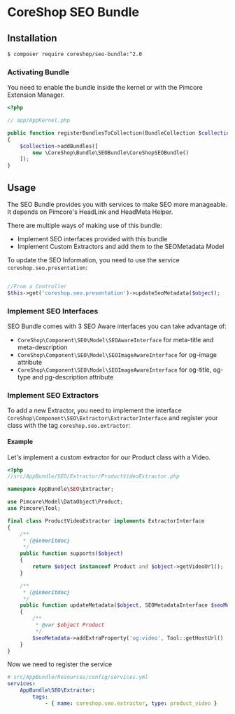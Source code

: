 # CoreShop SEO Bundle

## Installation
```bash
$ composer require coreshop/seo-bundle:^2.0
```

### Activating Bundle
You need to enable the bundle inside the kernel or with the Pimcore Extension Manager.

```php
<?php

// app/AppKernel.php

public function registerBundlesToCollection(BundleCollection $collection)
{
    $collection->addBundles([
        new \CoreShop\Bundle\SEOBundle\CoreShopSEOBundle()
    ]);
}
```

## Usage

The SEO Bundle provides you with services to make SEO more manageable. It depends on Pimcore's HeadLink and HeadMeta Helper.

There are multiple ways of making use of this bundle:

 - Implement SEO interfaces provided with this bundle
 - Implement Custom Extractors and add them to the SEOMetadata Model

To update the SEO Information, you need to use the service ```coreshop.seo.presentation```:

```php

//From a Controller
$this->get('coreshop.seo.presentation')->updateSeoMetadata($object);
```

### Implement SEO Interfaces
SEO Bundle comes with 3 SEO Aware interfaces you can take advantage of:

 - `CoreShop\Component\SEO\Model\SEOAwareInterface` for meta-title and meta-description
 - `CoreShop\Component\SEO\Model\SEOImageAwareInterface` for og-image attribute
 - `CoreShop\Component\SEO\Model\SEOImageAwareInterface` for og-title, og-type and pg-description attribute

### Implement SEO Extractors
To add a new Extractor, you need to implement the interface ```CoreShop\Component\SEO\Extractor\ExtractorInterface``` and register your class with the tag ```coreshop.seo.extractor```:

#### Example
Let's implement a custom extractor for our Product class with a Video.


```php
<?php
//src/AppBundle/SEO/Extractor/ProductVideoExtractor.php

namespace AppBundle\SEO\Extractor;

use Pimcore\Model\DataObject\Product;
use Pimcore\Tool;

final class ProductVideoExtractor implements ExtractorInterface
{
    /**
     * {@inheritdoc}
     */
    public function supports($object)
    {
        return $object instanceof Product and $object->getVideoUrl();
    }

    /**
     * {@inheritdoc}
     */
    public function updateMetadata($object, SEOMetadataInterface $seoMetadata)
    {
        /**
         * @var $object Product
         */
        $seoMetadata->addExtraProperty('og:video', Tool::getHostUrl() . $object->getVideoUrl());
    }
}
```

Now we need to register the service

```yml
# src/AppBundle/Resources/config/services.yml
services:
    AppBundle\SEO\Extractor:
        tags:
            - { name: coreshop.seo.extractor, type: product_video }

```